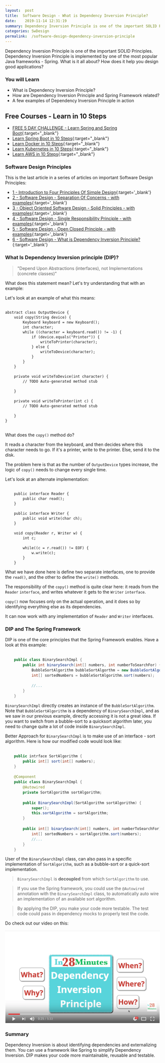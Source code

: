```yaml
---
layout:  post
title:  Software Design - What is Dependency Inversion Principle?
date:    2019-11-14 12:31:19
summary: Dependency Inversion Principle is one of the important SOLID Principles. Dependency Inversion Principle is implemented by one of the most popular Java frameworks - Spring. What is it all about? How does it help you design good applications?
categories: SwDesign
permalink:  /software-design-dependency-inversion-principle
---
```


Dependency Inversion Principle is one of the important SOLID Principles. Dependency Inversion Principle is implemented by one of the most popular Java frameworks - Spring. What is it all about? How does it help you design good applications?

### You will Learn
- What is Dependency Inversion Principle?
- How are Dependency Inversion Principle and Spring Framework related?
- A few examples of Dependency Inversion Principle in action

## Free Courses - Learn in 10 Steps

- [FREE 5 DAY CHALLENGE - Learn Spring and Spring Boot](https://rebrand.ly/SBT-Page-Top-LearningChallenge-SpringBoot){:target="_blank"}
- [Learn Spring Boot in 10 Steps](https://rebrand.ly/in28minutes-10steps-springboot){:target="_blank"}
- [Learn Docker in 10 Steps](https://rebrand.ly/in28minutes-10steps-docker){:target="_blank"}
- [Learn Kubernetes in 10 Steps](https://rebrand.ly/in28minutes-10steps-k8s){:target="_blank"}
- [Learn AWS in 10 Steps](https://rebrand.ly/in28minutes-10steps-aws-beanstalk){:target="_blank"}


### Software Design Principles

This is the last article in a series of articles on important Software Design Principles:

- [1 - Introduction to Four Principles Of Simple Design](/four-principles-of-simple-design){:target='_blank'}
- [2 - Software Design - Separation Of Concerns - with examples](/software-design-seperation-of-concerns-with-examples){:target='_blank'}
- [3 - Object Oriented Software Design - Solid Principles - with examples](/software-design-solid-principles){:target='_blank'}
- [4 - Software Design - Single Responsibility Principle - with examples](/software-design-single-responsibility-principle){:target='_blank'}
- [5 - Software Design - Open Closed Principle - with examples](/software-design-open-closed-principle){:target='_blank'}
- [6 - Software Design - What is Dependency Inversion Principle?](/software-design-dependency-inversion-principle){:target='_blank'}


### What Is Dependency Inversion principle (DIP)?

> "Depend Upon Abstractions (interfaces), not Implementations (concrete classes)"

What does this statement mean? Let's try understanding that with an example:

Let's look at an example of what this means:

```

abstract class OutputDevice {
	void copy(String device) {
		Keyboard keyboard = new Keyboard();
		int character;
		while ((character = keyboard.read()) != -1) {
			if (device.equals("Printer")) {
				writeToPrinter(character);
			} else {
				writeToDevice(character);
			}
		}
	}

	private void writeToDevice(int character) {
		// TODO Auto-generated method stub
		
	}

	private void writeToPrinter(int c) {
		// TODO Auto-generated method stub
		
	}
}


```

What does the ```copy()``` method do?

It reads a character from the keyboard, and then decides where this character needs to go. If it's a printer, write to the printer. Else, send it to the disk.  

The problem here is that as the number of ```OutputDevice``` types increase, the logic of ```copy()``` needs to change every single time. 

Let's look at an alternate implementation:

```

	public interface Reader {
		public char read();
	}

	public interface Writer {
		public void write(char ch);
	}

	void copy(Reader r, Writer w) {
		int c;

		while((c = r.read()) != EOF) {
			w.write(c);
		}
	}

```

What we have done here is define two separate interfaces, one to provide the ```read()```, and the other to define the ```write()``` methods. 

The responsibility of the ```copy()``` method is quite clear here: it reads from the ```Reader``` ```interface```, and writes whatever it gets to the ```Writer``` ```interface```. 

```copy()``` now focuses only on the actual operation, and it does so by identifying everything else as its dependencies. 

It can now work with any implementation of ```Reader``` and ```Writer``` interfaces.

### DIP and The Spring Framework

DIP is one of the core principles that the Spring Framework enables. Have a look at this example:

```java

	public class BinarySearchImpl {
		public int binarySearch(int[] numbers, int numberToSearchFor) {
			BubbleSortAlgorithm bubbleSortAlgorthm = new BubbleSortAlgorithm();
			int[] sortedNumbers = bubbleSortAlgorithm.sort(numbers);

			//...
		}
	}

```

```BinarySearchImpl``` directly creates an instance of the ```BubbleSortAlgorithm```. Note that ```BubbleSortAlgorithm``` is a dependency of ```BinarySearchImpl```, and as we saw in our previous example, directly accessing it is not a great idea. If you want to switch from a bubble-sort to a quicksort algorithm later, you need to change quite a lot of code inside ```BinarySearchImpl```. 

Better Approach for ```BinarySearchImpl``` is to make use of an interface - sort algorithm. Here is how our modified code would look like:

```java

	public intrface SortAlgorithm {
		public int[] sort(int[] numbers);
	}

	@Component
	public class BinarySearchImpl {
		@Autowired
		private SortAlgorithm sortAlgorithm;

		public BinarySearchImpl(SortAlgorithm sortAlgorithm) {
			super();
			this.sortAlgorithm = sortAlgorithm;
		}

		public int[] binarySearch(int[] numbers, int numberToSearchFor) {
			int[] sortedNumbers = sortAlgorithm.sort(numbers);
			//...
		}
	}

```

User of the ```BinarySearchImpl``` class, can also pass in a specific implementation of ```SortAlgorithm```, such as a bubble-sort or a quick-sort implementation. 

> ```BinarySearchImpl``` is **decoupled** from which ```SortAlgorithm``` to use.

> If you use the Spring framework, you could use the ```@Autowired``` annotation with the ```BinarySearchImpl``` class, to automatically auto wire an implementation of an available sort algorithm.

> By applying the DIP, you make your code more testable. The test code could pass in dependency mocks to properly test the code. 

Do check out our video on this:

[![image info](/images/Capture-015-01.png)](https://www.youtube.com/watch?v=PdQ4xAUGitk)   

### Summary

Dependency Inversion is about identifying dependencies and externalizing them. You can use a framework like Spring to simplify Dependency Inversion. DIP makes your code more maintainable, reusable and testable.


